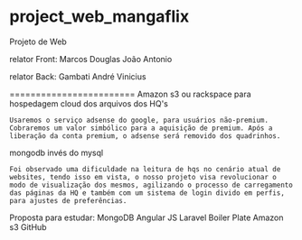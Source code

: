 # project_web_mangaflix
Projeto de Web

relator Front: Marcos
Douglas
João
Antonio

relator Back: Gambati
André
Vinicius

========================
	Amazon s3 ou rackspace para hospedagem cloud dos arquivos dos HQ's

	Usaremos o serviço adsense do google, para usuários não-premium. Cobraremos um valor simbólico para a aquisição de premium. Após a liberação da conta premium, o adsense será removido dos quadrinhos.

mongodb invés do mysql

	Foi observado uma dificuldade na leitura de hqs no cenário atual de websites, tendo isso em vista, o nosso projeto visa revolucionar o modo de visualização dos mesmos, agilizando o processo de carregamento das páginas da HQ e também com um sistema de login divido em perfis, para ajustes de preferências.

Proposta para estudar:
MongoDB
Angular JS
Laravel Boiler Plate
Amazon s3
GitHub

